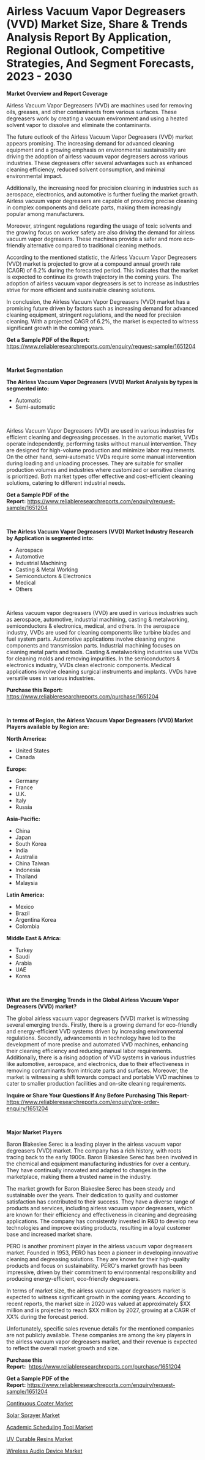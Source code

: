 <p><h1>Airless Vacuum Vapor Degreasers (VVD) Market Size, Share & Trends Analysis Report By Application, Regional Outlook, Competitive Strategies, And Segment Forecasts, 2023 - 2030</h1></p><p><strong>Market Overview and Report Coverage</strong></p>
<p><p>Airless Vacuum Vapor Degreasers (VVD) are machines used for removing oils, greases, and other contaminants from various surfaces. These degreasers work by creating a vacuum environment and using a heated solvent vapor to dissolve and eliminate the contaminants.</p><p>The future outlook of the Airless Vacuum Vapor Degreasers (VVD) market appears promising. The increasing demand for advanced cleaning equipment and a growing emphasis on environmental sustainability are driving the adoption of airless vacuum vapor degreasers across various industries. These degreasers offer several advantages such as enhanced cleaning efficiency, reduced solvent consumption, and minimal environmental impact.</p><p>Additionally, the increasing need for precision cleaning in industries such as aerospace, electronics, and automotive is further fueling the market growth. Airless vacuum vapor degreasers are capable of providing precise cleaning in complex components and delicate parts, making them increasingly popular among manufacturers.</p><p>Moreover, stringent regulations regarding the usage of toxic solvents and the growing focus on worker safety are also driving the demand for airless vacuum vapor degreasers. These machines provide a safer and more eco-friendly alternative compared to traditional cleaning methods.</p><p>According to the mentioned statistic, the Airless Vacuum Vapor Degreasers (VVD) market is projected to grow at a compound annual growth rate (CAGR) of 6.2% during the forecasted period. This indicates that the market is expected to continue its growth trajectory in the coming years. The adoption of airless vacuum vapor degreasers is set to increase as industries strive for more efficient and sustainable cleaning solutions.</p><p>In conclusion, the Airless Vacuum Vapor Degreasers (VVD) market has a promising future driven by factors such as increasing demand for advanced cleaning equipment, stringent regulations, and the need for precision cleaning. With a projected CAGR of 6.2%, the market is expected to witness significant growth in the coming years.</p></p>
<p><strong>Get a Sample PDF of the Report:</strong> <a href="https://www.reliableresearchreports.com/enquiry/request-sample/1651204">https://www.reliableresearchreports.com/enquiry/request-sample/1651204</a></p>
<p>&nbsp;</p>
<p><strong>Market Segmentation</strong></p>
<p><strong>The Airless Vacuum Vapor Degreasers (VVD) Market Analysis by types is segmented into:</strong></p>
<p><ul><li>Automatic</li><li>Semi-automatic</li></ul></p>
<p>&nbsp;</p>
<p><p>Airless Vacuum Vapor Degreasers (VVD) are used in various industries for efficient cleaning and degreasing processes. In the automatic market, VVDs operate independently, performing tasks without manual intervention. They are designed for high-volume production and minimize labor requirements. On the other hand, semi-automatic VVDs require some manual intervention during loading and unloading processes. They are suitable for smaller production volumes and industries where customized or sensitive cleaning is prioritized. Both market types offer effective and cost-efficient cleaning solutions, catering to different industrial needs.</p></p>
<p><strong>Get a Sample PDF of the Report:</strong>&nbsp;<a href="https://www.reliableresearchreports.com/enquiry/request-sample/1651204">https://www.reliableresearchreports.com/enquiry/request-sample/1651204</a></p>
<p>&nbsp;</p>
<p><strong>The Airless Vacuum Vapor Degreasers (VVD) Market Industry Research by Application is segmented into:</strong></p>
<p><ul><li>Aerospace</li><li>Automotive</li><li>Industrial Machining</li><li>Casting & Metal Working</li><li>Semiconductors & Electronics</li><li>Medical</li><li>Others</li></ul></p>
<p>&nbsp;</p>
<p><p>Airless vacuum vapor degreasers (VVD) are used in various industries such as aerospace, automotive, industrial machining, casting & metalworking, semiconductors & electronics, medical, and others. In the aerospace industry, VVDs are used for cleaning components like turbine blades and fuel system parts. Automotive applications involve cleaning engine components and transmission parts. Industrial machining focuses on cleaning metal parts and tools. Casting & metalworking industries use VVDs for cleaning molds and removing impurities. In the semiconductors & electronics industry, VVDs clean electronic components. Medical applications involve cleaning surgical instruments and implants. VVDs have versatile uses in various industries.</p></p>
<p><strong>Purchase this Report:</strong>&nbsp; <a href="https://www.reliableresearchreports.com/purchase/1651204">https://www.reliableresearchreports.com/purchase/1651204</a></p>
<p>&nbsp;</p>
<p><strong>In terms of Region, the Airless Vacuum Vapor Degreasers (VVD) Market Players available by Region are:</strong></p>
<p>
    <p> <strong> North America: </strong>
        <ul>
            <li>United States</li>
            <li>Canada</li>
        </ul>
        </p> 
    <p> <strong> Europe: </strong>
        <ul>
            <li>Germany</li>
            <li>France</li>
            <li>U.K.</li>
            <li>Italy</li>
            <li>Russia</li>
        </ul>
        </p> 
    <p> <strong> Asia-Pacific: </strong>
        <ul>
            <li>China</li>
            <li>Japan</li>
            <li>South Korea</li>
            <li>India</li>
            <li>Australia</li>
            <li>China Taiwan</li>
            <li>Indonesia</li>
            <li>Thailand</li>
            <li>Malaysia</li>
        </ul>
        </p> 
    <p> <strong> Latin America: </strong>
        <ul>
            <li>Mexico</li>
            <li>Brazil</li>
            <li>Argentina Korea</li>
            <li>Colombia</li>
        </ul>
        </p> 
    <p> <strong> Middle East & Africa: </strong>
        <ul>
            <li>Turkey</li>
            <li>Saudi</li>
            <li>Arabia</li>
            <li>UAE</li>
            <li>Korea</li>
        </ul>
    </p>
    </p>
<p>&nbsp;</p>
<p><strong>What are the Emerging Trends in the Global Airless Vacuum Vapor Degreasers (VVD) market?</strong></p>
<p><p>The global airless vacuum vapor degreasers (VVD) market is witnessing several emerging trends. Firstly, there is a growing demand for eco-friendly and energy-efficient VVD systems driven by increasing environmental regulations. Secondly, advancements in technology have led to the development of more precise and automated VVD machines, enhancing their cleaning efficiency and reducing manual labor requirements. Additionally, there is a rising adoption of VVD systems in various industries like automotive, aerospace, and electronics, due to their effectiveness in removing contaminants from intricate parts and surfaces. Moreover, the market is witnessing a shift towards compact and portable VVD machines to cater to smaller production facilities and on-site cleaning requirements.</p></p>
<p><strong>Inquire or Share Your Questions If Any Before Purchasing This Report</strong>- <a href="https://www.reliableresearchreports.com/enquiry/pre-order-enquiry/1651204">https://www.reliableresearchreports.com/enquiry/pre-order-enquiry/1651204</a></p>
<p>&nbsp;</p>
<p><strong>Major Market Players</strong></p>
<p><p>Baron Blakeslee Serec is a leading player in the airless vacuum vapor degreasers (VVD) market. The company has a rich history, with roots tracing back to the early 1900s. Baron Blakeslee Serec has been involved in the chemical and equipment manufacturing industries for over a century. They have continually innovated and adapted to changes in the marketplace, making them a trusted name in the industry.</p><p>The market growth for Baron Blakeslee Serec has been steady and sustainable over the years. Their dedication to quality and customer satisfaction has contributed to their success. They have a diverse range of products and services, including airless vacuum vapor degreasers, which are known for their efficiency and effectiveness in cleaning and degreasing applications. The company has consistently invested in R&D to develop new technologies and improve existing products, resulting in a loyal customer base and increased market share.</p><p>PERO is another prominent player in the airless vacuum vapor degreasers market. Founded in 1953, PERO has been a pioneer in developing innovative cleaning and degreasing solutions. They are known for their high-quality products and focus on sustainability. PERO's market growth has been impressive, driven by their commitment to environmental responsibility and producing energy-efficient, eco-friendly degreasers.</p><p>In terms of market size, the airless vacuum vapor degreasers market is expected to witness significant growth in the coming years. According to recent reports, the market size in 2020 was valued at approximately $XX million and is projected to reach $XX million by 2027, growing at a CAGR of XX% during the forecast period.</p><p>Unfortunately, specific sales revenue details for the mentioned companies are not publicly available. These companies are among the key players in the airless vacuum vapor degreasers market, and their revenue is expected to reflect the overall market growth and size.</p></p>
<p><strong>Purchase this Report:</strong>&nbsp;&nbsp;<a href="https://www.reliableresearchreports.com/purchase/1651204">https://www.reliableresearchreports.com/purchase/1651204</a></p>
<p></p>
<p><strong>Get a Sample PDF of the Report:</strong>&nbsp;<a href="https://www.reliableresearchreports.com/enquiry/request-sample/1651204">https://www.reliableresearchreports.com/enquiry/request-sample/1651204</a></p>
<p><p><a href="https://www.linkedin.com/pulse/continuous-coater-market-research-report-provides-thorough-industry-jvuqe/">Continuous Coater Market</a></p><p><a href="https://www.linkedin.com/pulse/solar-sprayer-market-insights-players-forecast-till-2030-iyutc/">Solar Sprayer Market</a></p><p><a href="https://github.com/Chiragrp23/Market-Research-Report-List-1/blob/main/academic-scheduling-tool-market.md">Academic Scheduling Tool Market</a></p><p><a href="https://medium.com/@torreyjones2023/uv-curable-resins-market-size-growth-forecast-2023-2030-be107e891cc7">UV Curable Resins Market</a></p><p><a href="https://medium.com/@orinsmitham1985/wireless-audio-device-market-size-growth-forecast-2023-2030-bfc1b8bae234">Wireless Audio Device Market</a></p></p>
